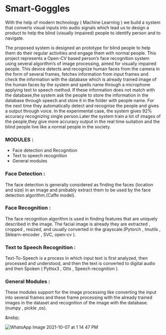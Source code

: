 # Smart-Goggles

With the help of modern technology ( Machine Learning ) we build a system that converts visual inputs into audio signals which lead us to design a product to help the blind (visually impaired) people to identify person and to navigate.

The proposed system is designed an prototype for blind people to help them do their regular activities and engage them with normal people. This project represents a Open-CV 
based person’s face recognition system using several algorithm’s of image processing, aimed for visually impaired people. This device detects and recognize human faces from 
the camera in the form of several frames, fetches information from input frames and check the information with the database which is already trained image of the human faces 
by the system and spells name through a microphone applying text to speech method. If these information does not match with the database,the system ask the people to store the information in the database through speech and store it in the folder with people name. For the next time they automatically detect and recognise the people and gives a output through voice. In the experimental case, the system gives 92% accuracy recognizing single person.Later the system train a lot of images of the people,they give more accuracy
output in the real time suitation and the blind people live like a normal people in the society.

### **MODULES :**
- Face detection and Recognition
- Text to speech recognition
- General modules

### **Face Detection :** 
The face detection is generally considered as finding the faces (location and size) in an image and probably extract them to be used by the face detection algorithm.(Caffe model).

### **Face Recognition :** 
The face recognition algorithm is used in finding features that are uniquely described in the image. The facial image is already they are extracted , cropped , resized, and usually converted in the grayscale.(Pytorch , Imutils , Sklearn-encoder , SVC, open-cv ).

### **Text to Speech Recognition :**
Text-To-Speech is a process in which input text is first analyzed, then processed and understood, and then the text is converted to digital audio and then
Spoken ( Pyttsx3 , Gtts , Speech recognition ).

### **General Modules :**
These modules support for the image processing like converting the input into several frames and these frame processing with the already trained images in the
dataset and recognition of the image with the database. (numpy , pickle ,os).

&nsbp;

![WhatsApp Image 2021-10-07 at 1 14 47 PM](https://user-images.githubusercontent.com/55402034/136341755-0858f726-704f-4327-889f-6651b110e9ad.jpeg)


